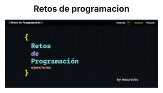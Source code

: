 <div align="center">
<h1 align="center">Retos de programacion</h1>

<img src="portada.png">
  
</div>
